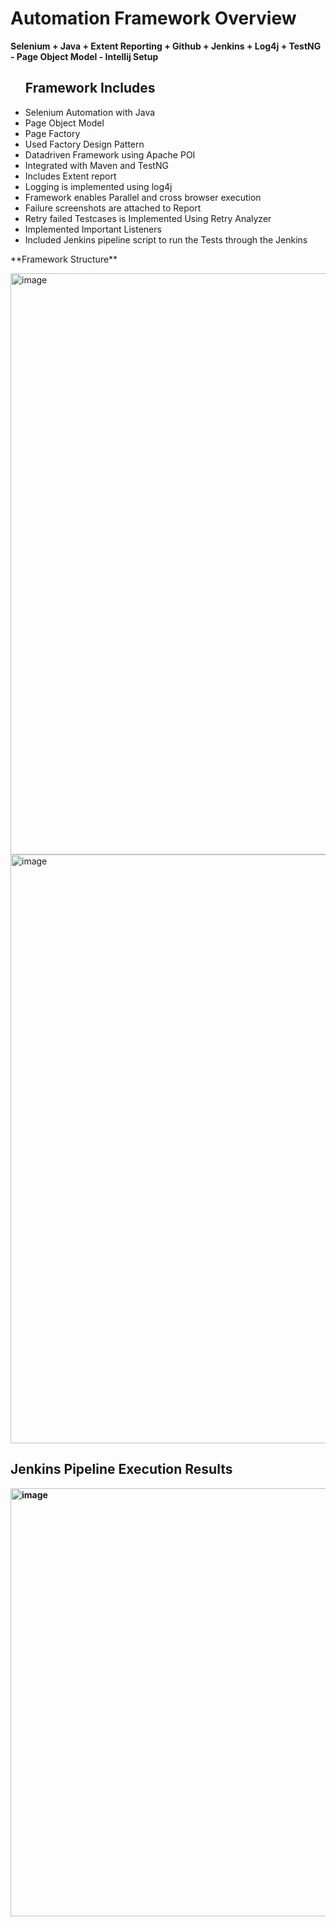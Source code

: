<h1> Automation Framework Overview </h1>
<span><strong>Selenium + Java + Extent Reporting + Github + Jenkins + Log4j + TestNG - Page Object Model - Intellij Setup</strong></span>
<ul>
  <h2>Framework Includes</h2>
  <li>Selenium Automation with Java</li>
  <li>Page Object Model</li>
  <li>Page Factory</li>
  <li>Used Factory Design Pattern</li>
  <li>Datadriven Framework using Apache POI</li>
  <li>Integrated with Maven and TestNG</li>
  <li>Includes Extent report</li>
  <li>Logging is implemented using log4j</li>
  <li>Framework enables Parallel and cross browser execution</li>
  <li>Failure screenshots are attached to Report</li>
  <li>Retry failed Testcases is Implemented Using Retry Analyzer</li>
  <li>Implemented Important Listeners</li>
  <li>Included Jenkins pipeline script to run the Tests through the Jenkins</li>
</ul>
<p>**Framework Structure**</p>

<img width="930" alt="image" src="https://github.com/ankush1691/AutomationFramework/assets/105119427/9e314059-26bb-49d4-acf4-e2f5dec81b19">
<img width="942" alt="image" src="https://github.com/ankush1691/AutomationFramework/assets/105119427/9a6331db-4175-406f-9d19-86088df2d5c8">
<h2><b>Jenkins Pipeline Execution Results<b></b></h2>
  
<img width="685" alt="image" src="https://github.com/ankush1691/AutomationFramework/assets/105119427/518b6dde-18c0-48f7-aa8e-39d77d15e297">


